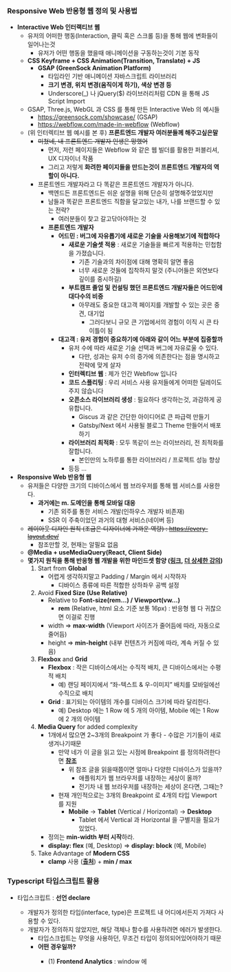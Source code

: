 ### Responsive Web 반응형 웹 정의 및 사용법

- **Interactive Web 인터랙티브 웹**
    - 유저의 어떠한 행동(Interaction, 클릭 혹은 스크롤 등)을 통해 웹에 변화들이 일어나는것
        - 유저가 어떤 행동을 했을때 애니메이션을 구동하는것이 기본 동작
    - **CSS Keyframe + CSS Animation(Transition, Translate) + JS**
        - **GSAP (GreenSock Animation Platform)**
            - 타임라인 기반 애니메이션 자바스크립트 라이브러리
            - **크기 변경, 위치 변경(움직이게 하기), 색상 변경 등**
            - Underscore(_) 나 jQuery($) 라이브러리처럼 CDN 을 통해 JS Script Import
    - GSAP, Three.js, WebGL 과 CSS 를 통해 만든 Interactive Web 의 예시들
        - https://greensock.com/showcase/ (GSAP)
        - https://webflow.com/made-in-webflow (Webflow)
    - (위 인터렉티브 웹 예시를 본 후) **프론트엔드 개발자 여러분들께 해주고싶은말**
        - ~~미쳤네, 내 프론트엔드 개발자 인생은 망했어~~
            - 먼저, 저런 페이지들은 Webflow 와 같은 웹 빌더를 활용한 퍼블리셔, UX 디자이너 작품
            - 그리고 저렇게 **화려한 페이지들을 만드는것이 프론트엔드 개발자의 역할이 아니다.**
        - 프론트엔드 개발자라고 다 똑같은 프론트엔드 개발자가 아니다.
            - 백엔드든 프론트엔드든 쉬운 설명을 위해 단순히 설명해주었었지만
            - 남들과 똑같은 프론트엔드 직함을 달고있는 내가, 나를 브랜드할 수 있는 전략?
                - 여러분들이 찾고 갈고닦아야하는 것
            - **프론트엔드 개발자**
                - **어드민 : 버그에 자유롭기에 새로운 기술을 사용해보기에 적합하다**
                    - **새로운 기술셋 적용** : 새로운 기술들을 빠르게 적용하는 민첩함을 가졌습니다.
                        - 기존 기술과의 차이점에 대해 명확히 알면 좋음
                        - 너무 새로운 것들에 집착하지 말것 (주니어들은 외연보다 깊이를 중시하길)
                    - **부트캠프 졸업 및 컨설팅 했던 프론트엔드 개발자들은 어드민에 대다수의 비중**
                        - 아무래도 중요한 대고객 페이지를 개발할 수 있는 곳은 중견, 대기업
                            - 그러다보니 규모 큰 기업에서의 경험이 이직 시 큰 타이틀이 됨
                - **대고객 : 유저 경험이 중요하기에 아래와 같이 어느 부분에 집중할까**
                    - 유저 수에 따라 새로운 기술 선택과 버그에 자유로울 수 있다.
                        - 다만, 성과는 유저 수의 증가에 의존한다는 점을 명시하고 전략에 맞게 살자
                    - **인터렉티브 웹** : 제가 인간 Webflow 입니다
                    - **코드 스플리팅** : 우리 서비스 사용 유저들에게 어떠한 딜레이도 주지 않습니다
                    - **오픈소스 라이브러리 생성** : 필요하다 생각하는것, 과감하게 공유합니다.
                        - Giscus 과 같은 간단한 아이디어로 큰 파급력 만들기
                        - Gatsby/Next 에서 사용될 블로그 Theme 만들어서 배포하기
                    - **라이브러리 최적화** : 모두 똑같이 쓰는 라이브러리, 전 최적화를 잘합니다.
                        - 본인만의 노하루를 통한 라이브러리 / 프로젝트 성능 향상
                    - 등등 …
- **Responsive Web 반응형 웹**
    - 유저들은 다양한 크기의 디바이스에서 웹 브라우저를 통해 웹 서비스를 사용한다.
        - **과거에는 m. 도메인을 통해 모바일 대응**
            - 기존 외주를 통한 서비스 개발(인하우스 개발자 비존재)
            - SSR 이 주축이었던 과거의 대형 서비스(네이버 등)
    - ~~레이아웃 디자인 원칙 (조금은 디자이너에 가까운 역량) : https://every-layout.dev/~~
        - 참조만할 것, 현재는 알필요 없음
    - **@Media + useMediaQuery(React, Client Side)**
    - **몇가지 원칙을 통해 반응형 웹 개발을 위한 마인드셋 함양 ([링크](https://youtu.be/VQraviuwbzU?si=C8vMBB9Ww3KPSmjP), [더 상세한 강의](https://youtu.be/srvUrASNj0s?si=LOfUih7hvM5kzWMg))**
        1. Start from **Global**
            - 어렵게 생각하지말고 Padding / Margin 에서 시작하자
                - 디바이스 종류에 따른 적합한 상하좌우 공백 설정
        2. Avoid **Fixed Size (Use Relative)**
            - Relative to **Font-size(rem…) / Viewport(vw…)**
                - **rem** (Relative, html 요소 기준 보통 16px) : 반응형 웹 다 귀찮으면 이걸로 진행
            - width ⇒ **max-width** (Viewport 사이즈가 줄어듬에 따라, 자동으로 줄어듬)
            - height ⇒ **min-height** (내부 컨텐츠가 커짐에 따라, 계속 커질 수 있음)
        3. **Flexbox** and **Grid**
            - **Flexbox** : 작은 디바이스에서는 수직적 배치, 큰 디바이스에서는 수평적 배치
                - 예) 랜딩 페이지에서 “좌-텍스트 & 우-이미지” 배치를 모바일에선 수직으로 배치
            - **Grid** : 표기되는 아이템의 개수를 디바이스 크기에 따라 달리한다.
                - 예) Desktop 에는 1 Row 에 5 개의 아이템, Mobile 에는 1 Row 에 2 개의 아이템
        4. **Media Query** for added complexity
            - 1개에서 많으면 2~3개의 Breakpoint 가 좋다 - 수많은 기기들이 새로 생겨나기때문
                - 만약 네가 이 글을 읽고 있는 시점에 Breakpoint 를 정의하려한다면 **[참조](https://www.freecodecamp.org/news/the-100-correct-way-to-do-css-breakpoints-88d6a5ba1862/)**
                    - 위 참조 글을 읽을때쯤이면 얼마나 다양한 디바이스가 있을까?
                        - 애플워치가 웹 브라우저를 내장하는 세상이 올까?
                        - 전기차 내 웹 브라우저를 내장하는 세상이 온다면, 그때는?
                - 현재 개인적으로는 3개의 Breakpoint 로 4개의 타입 Viewport 를 지원
                    - **Mobile** → **Tablet** (Vertical / Horizontal) → **Desktop**
                        - Tablet 에서 Vertical 과 Horizontal 을 구별지을 필요가 있었다.
            - 정의는 **min-width 부터 시작**하라.
            - **display: flex** (예, Desktop) ⇒ **display: block** (예, Mobile)
        5. Take Advantage of **Modern CSS**
            - **clamp** 사용 (**[출처](https://web.dev/i18n/ko/min-max-clamp/)**) + **min / max**

### Typescript 타입스크립트 활용

- 타입스크립트 : **선언 declare**
    - 개발자가 정의한 타입(interface, type)은 프로젝트 내 어디에서든지 가져다 사용할 수 있다.
    - 개발자가 정의하지 않았지만, 해당 객체나 함수를 사용하려면 에러가 발생한다.
        - 타입스크립트는 무엇을 사용하던, 무조건 타입이 정의되어있어야하기 때문
        - **어떤 경우일까?**
            - (1) **Frontend Analytics** : window 에 <script> 태그를 통해 객체/함수를 주입하여 사용

                ![Untitled](https://prod-files-secure.s3.us-west-2.amazonaws.com/cd689693-149b-44c4-a203-a4bc60086f78/4604b8ed-231a-4aaf-89c7-615868811c8f/Untitled.png)

            - (2) **Customize, Expand Types** : next-auth 의 경우 **커스텀 Session** 타입 정의 필요

    + 추가로 학습할 내용 : **Pixel**(Facebook), **GA** 등등 은 어떻게 활용되는가?

    - **2가지 방식**으로 정보를 수집한다.
        1. Javascript 가 자동으로 **유저의 행동 및 페이지 이동 흐름 분석**
        2. **Pixel, GA 가 제공하는 특정 이벤트 발행**
            - **Type + Payload** 를 보낸다는 점에서 Reducer 랑 비슷한 느낌, 물론 다릅니다.
                - 예) Type : **“Purchase”** + Payload : **“고객아이디, 위치, 가격, 상품 정보 등”**
- 타입스크립트 : **선언 파일 (*.d.ts)**
    - 위에서 선언 declare 가 왜 필요한지 이해했다.
        - **언제 필요로 할까?**
            - (1) **Library 사용 시 혹은 만들어 배포할 시**
                1. Vanilla JS 만으로 구성된 라이브러리를 배포하고
                    - 개별 배포가 아닌 라이브러리 자체가 *.d.ts 를 갖고 있을수도 있다.
                        - 예) react-hook-form

                            ![Untitled](https://prod-files-secure.s3.us-west-2.amazonaws.com/cd689693-149b-44c4-a203-a4bc60086f78/2e02caf1-16b6-466a-9031-9334f6797b85/Untitled.png)

                2. TS declare 만으로 구성된 @types 라이브러리를 개별로 배포한다.
            - (2) **Customize, Expand Types** : 앞선 next-auth 와 동일하게 타입 확장 시
- 타입스크립트 : **Generic 제네릭**

    [[TypeScript] 타입스크립트 - Generic](https://im-developer.tistory.com/189)

- 타입스크립트 + **Emotion/Styled** : Styled 확장한 React Component 에서 Props 정의하고 싶다면

    [Emotion – TypeScript](https://emotion.sh/docs/typescript)

    ```tsx
    type ImageProps = {
      src: string
      width: number
    }

    // Using a css block = `` 반환
    const Image0 = styled('div')<ImageProps>`
      color: ${(props) => props.theme.palette.primary.main};
      width: ${(props) => props.width};
      background: url(${(props) => props.src}) center center;
      background-size: contain;
    `

    // {} 반환
    const Image1 = styled('div')<ImageProps>((props) => ({
      color: props.theme.palette.primary.main,
      width: props.width,
      background: `url(${props.src}) center center`,
      backgroundSize: 'contain',
    }))
    ```

- 타입스크립트 : **기존 HTML 요소를 확장한 새 React Component 만들시 타입을 어떻게 정의할까**

    [TypeScript + React: Component patterns](https://fettblog.eu/typescript-react-component-patterns/)

    - **Spread attributes to HTML elements**
        - `JSX.IntrinsicElements["button"]`
            - **JSX.IntrinsicElements** 는 HTML 요소의 속성을 자식 타입으로 매핑

        ```tsx
        type ButtonProps = JSX.IntrinsicElements["button"];

        function Button({ ...allProps }: ButtonProps) {
          return <button {...allProps} />;
        }
        ```

    - **Preset attributes + Omit ⇒** Hint : **현업에서 Omit 을 가장 잘 활용했었습니다.**
        - **Omit** 을 사용할때는 거의 기존 HTML 요소 를 확장한 새 React Component 만들었을때
            - 기존 HTML 요소 Props 중에 특정 Props 를 고정하고 싶을때
            - 기존 HTML 요소 Props 중에 특정 Props 만 사용하고 싶을때
                - 너무 많은 Props 들이 있어서, 해당 컴포넌트 사용자에게 불필요한 복잡도를 주기때문

        ```tsx
        type ButtonProps =
          Omit<JSX.IntrinsicElements["button"], "type">;

        function Button({ ...allProps }: ButtonProps) {
          return <button type="button" {...allProps} />;
        }

        // 💥 This breaks, as we omitted type
        const z = <Button type="button">Hi</Button>;
        ```

    - **~~MakeRequired 라는 커스텀 타입 만들어보기~~** - 어려워서 패스할 것

        ```tsx
        type MakeRequired<T, K extends keyof T> = Omit<T, K> &
          Required<{ [P in K]: T[P] }>;

        type ImgProps
          = MakeRequired<
            JSX.IntrinsicElements["img"],
            "alt" | "src"
          >;

        export function Img({ alt, ...allProps }: ImgProps) {
          return <img alt={alt} {...allProps} />;
        }

        const zz = <Img alt="..." src="..." />;
        ```

    - **Controlled Input (제어 컴포넌트) 를 위한 커스텀 타입 만들어보기**
        - `JSX.IntrinsicElements["button"]`
            - **JSX.IntrinsicElements** 는 HTML 요소의 속성을 자식 타입으로 매핑

        ```tsx
        type ButtonProps = JSX.IntrinsicElements["button"];

        function Button({ ...allProps }: ButtonProps) {
          return <button {...allProps} />;
        }
        ```

    - Next.js 의 **Caching 총 4가지** 이해하기 (**중요!**)
        - (A) **Server 에서의 Caching**
            - **Request Memoization** (React Feature) 와 **Data Cache** (Next.js Feature) 동작 차이
                - (1) **Request Memoization** : “단일” 페이지 렌더 시 **다중 fetch 호출 방지**
                - (2) **Data Cache** : 무슨 요청이든 fetch 호출 시 **데이터 재사용 (반복 fetch 호출 방지)**
            - (3) **Full Route Cache** : **반복 렌더링 방지** (HTML or RSC Payload)
                - **~~주의 ! 아래 단어 모두 다 같은 말** (예전에 학생들이 이들의 차이가 무엇인지 질문했었었음)~~

                    ~~the process of rendering and caching routes of your application at build time.~~

                    ![Untitled](https://prod-files-secure.s3.us-west-2.amazonaws.com/cd689693-149b-44c4-a203-a4bc60086f78/821349ce-6508-4c1d-bb00-cb77d920693c/Untitled.png)

                    - *~~Automatic Static Optimization~~*
                    - *~~Static Site Generation~~*
                    - *~~Static Rendering~~*
        - (B) **Client 에서의 Caching**
            - (4) **Router Cache** : **반복 렌더 호출 방지** (HTML or RSC Payload)
                - 서버 찌르지마, 있는거 그냥 써
    - Next.js 의 **Rendering** 이해하기 (**중요!**)
        - 어떻게 Next.js 가 동작하는지 이해하기 위해서는 Caching 과 Rendering 이 둘의 이해가 필수
            - **Server Components**
            - **Client Components**
            - **Server and Client Composition Patterns** (배웠던 React Design Pattern)
            - **Edge and Node.js Runtimes**
                - 학생들 질문 : Next.js 를 CDN 에 배포하면 서버사이드 렌더링은 어떻게 동작하는거에요?
                    - 이를 이해하기 위해서는 위에 Next.js 의 **Deploying** 이해하기 를 읽으면 됨
                    - 답변 : **Next.js 배포는 무조건 서버리스 or 서버 로 배포해야합니다**
                        - **서버리스** = Edge Function (이 또한 결국 Node.js 이긴함)
                        - **서버** = Node.js Server (예, EC2)
    - Next.js 의 **Deploying** 이해하기
        - Next.js `npm run build` (`**next build**`) 를 수행하면 **어떤 디렉토리, 파일**들이 생성되는가?
        - ***Managed Next.js with Vercel** & **Self-Hosting** 은 따로 보지 않아도됨*
        - ***Other Services** & **Automatic Updates** & **Manual Graceful shutdowns** 읽으면 좋음*
    - Next.js 의 **Data Fetching** 이해하기 (**중요!**)
        - 몇몇분들이 개인/팀 프로젝트 진행시 제게 물어보는 말 : 전역 상태 관리 어떻게 할까요
            - 답변 : **fetch + Redux** 혹은 **Redux Toolkit** 혹은 **React Query / SWR**
                - 본 답변과 관련하여 API 는 어떻게 호출할지? 에 대해 추가 설명해드리는데, 아래가 그 내용
                    1. **[서버**에서 **fetch** 를 통한 호출](https://nextjs.org/docs/app/building-your-application/data-fetching/fetching-caching-and-revalidating#fetching-data-on-the-server-with-fetch)
                    2. **[서버**에서 **3rd Party 라이브러리** 를 통한 호출](https://nextjs.org/docs/app/building-your-application/data-fetching/fetching-caching-and-revalidating#fetching-data-on-the-server-with-third-party-libraries)
                    3. **[클라이언트**에서 Next.js 서버를 통해 (**Routes Handler**) **간접 호출**](https://nextjs.org/docs/app/building-your-application/data-fetching/fetching-caching-and-revalidating#fetching-data-on-the-client-with-route-handlers)
                    4. **[클라이언트**에서 **3rd Party 라이브러리** 를 통한 호출](https://nextjs.org/docs/app/building-your-application/data-fetching/fetching-caching-and-revalidating#fetching-data-on-the-client-with-third-party-libraries)
    - Next.js 의 **Styling** 이해하기
        - ****CSS-in-JS**** 가 Next.js 에선 실제로 어떻게 동작하며, 어떻게 설정하는지?
    - Next.js 의 **Routing** 이해하기
